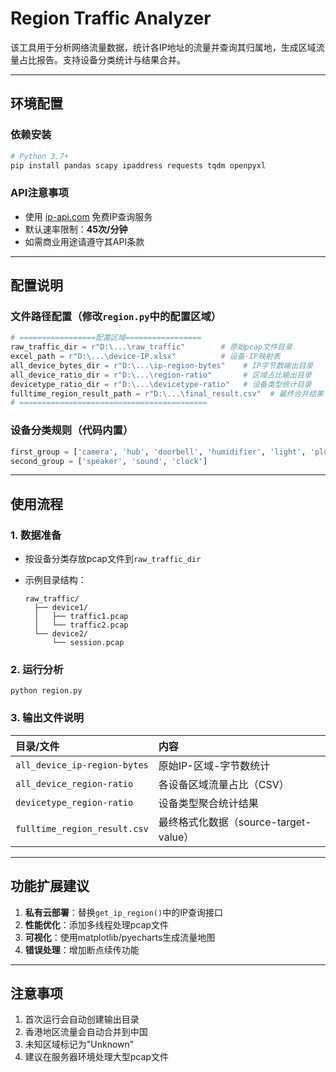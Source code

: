 # Region Traffic Analyzer

该工具用于分析网络流量数据，统计各IP地址的流量并查询其归属地，生成区域流量占比报告。支持设备分类统计与结果合并。

---

## 环境配置

### 依赖安装
```bash
# Python 3.7+
pip install pandas scapy ipaddress requests tqdm openpyxl
```

### API注意事项

- 使用 [ip-api.com](https://ip-api.com/docs) 免费IP查询服务
- 默认速率限制：**45次/分钟**
- 如需商业用途请遵守其API条款

------

## 配置说明

### 文件路径配置（修改`region.py`中的配置区域）

```py
# =================配置区域=================
raw_traffic_dir = r"D:\...\raw_traffic"        # 原始pcap文件目录
excel_path = r"D:\...\device-IP.xlsx"          # 设备-IP映射表
all_device_bytes_dir = r"D:\...\ip-region-bytes"    # IP字节数输出目录
all_device_ratio_dir = r"D:\...\region-ratio"       # 区域占比输出目录
devicetype_ratio_dir = r"D:\...\devicetype-ratio"   # 设备类型统计目录
fulltime_region_result_path = r"D:\...\final_result.csv"  # 最终合并结果
# ==========================================
```

### 设备分类规则（代码内置）

```python
first_group = ['camera', 'hub', 'doorbell', 'humidifier', 'light', 'plug', 'sensor']
second_group = ['speaker', 'sound', 'clock']
```

------

## 使用流程

### 1. 数据准备

- 按设备分类存放pcap文件到`raw_traffic_dir`

- 示例目录结构：

  ```
  raw_traffic/
    ├── device1/
    │   ├── traffic1.pcap
    │   └── traffic2.pcap
    └── device2/
        └── session.pcap
  ```

### 2. 运行分析

```
python region.py
```

### 3. 输出文件说明

| 目录/文件                    | 内容                                  |
| :--------------------------- | :------------------------------------ |
| `all_device_ip-region-bytes` | 原始IP-区域-字节数统计                |
| `all_device_region-ratio`    | 各设备区域流量占比（CSV）             |
| `devicetype_region-ratio`    | 设备类型聚合统计结果                  |
| `fulltime_region_result.csv` | 最终格式化数据（source-target-value） |

------

## 功能扩展建议

1. **私有云部署**：替换`get_ip_region()`中的IP查询接口
2. **性能优化**：添加多线程处理pcap文件
3. **可视化**：使用matplotlib/pyecharts生成流量地图
4. **错误处理**：增加断点续传功能

------

## 注意事项

1. 首次运行会自动创建输出目录
2. 香港地区流量会自动合并到中国
3. 未知区域标记为"Unknown"
4. 建议在服务器环境处理大型pcap文件